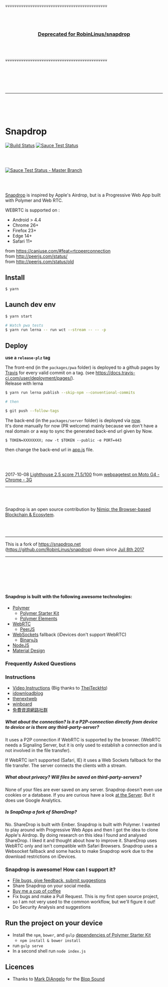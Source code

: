 :skull::skull::skull::skull::skull::skull::skull::skull::skull::skull::skull::skull::skull::skull::skull::skull::skull::skull::skull::skull::skull::skull::skull::skull::skull::skull::skull::skull::skull::skull::skull::skull::skull::skull::skull::skull::skull::skull::skull::skull::skull::skull::skull::skull::skull:

<br>
<br>

<h3 align=center><a href=https://github.com/RobinLinus/snapdrop>Deprecated for RobinLinus/snapdrop</a></h3>

<br>
<br>

:skull::skull::skull::skull::skull::skull::skull::skull::skull::skull::skull::skull::skull::skull::skull::skull::skull::skull::skull::skull::skull::skull::skull::skull::skull::skull::skull::skull::skull::skull::skull::skull::skull::skull::skull::skull::skull::skull::skull::skull::skull::skull::skull::skull::skull:

<br>
<br>
<br>
<br>

---

<br>
<br>
<br>

# Snapdrop

[![Build Status][travis-image]][travis-url]
[![Sauce Test Status][saucelabs-master-branch-status-image]][saucelabs-master-branch-url]

<br>
<br>

<p align="center">

[![Sauce Test Status - Master Branch][saucelabs-master-branch-matrix-image]][saucelabs-master-branch-url]

</p>

<br>
<br>

[Snapdrop](https://snapdrop.net) is inspired by Apple's Airdrop, but is a Progressive Web App built with Polymer and Web RTC.

WEBRTC is supported on :

* Android > 4.4
* Chrome 26+
* Firefox 23+
* Edge 14+
* Safari 11+

from https://caniuse.com/#feat=rtcpeerconnection  
from http://peerjs.com/status/  
from http://peerjs.com/status/old

## Install

```sh
$ yarn
```

## Launch dev env

```sh
$ yarn start
```

```sh
# Watch pwa tests
$ yarn run lerna -- run wct --stream -- -- -p
```

## Deploy

**use a `release-plz` tag**

The front-end (in the `packages/pwa` folder) is deployed to a github pages by [Travis](https://travis-ci.org/) for every valid commit on a tag. (see https://docs.travis-ci.com/user/deployment/pages/).  
Release with lerna

```sh
$ yarn run lerna publish --skip-npm --conventional-commits

# then

$ git push --follow-tags
```

The back-end (in the `packages/server` folder) is deployed via [now](https://zeit.co/now).  
It's done manually for now (PR welcome) mainly because we don't have a real domain or a way to sync the generated back-end url given by Now.

```
$ TOKEN=XXXXXXXX; now -t $TOKEN --public -e PORT=443
```

then change the back-end url in [app.js](https://github.com/onedoes/snapdrop/blob/master/packages/pwa/app/scripts/app.js#L16-L19) file.

<br>
<br>

2017-10-08 [Lighthouse 2.5 score 71.5/100](https://www.webpagetest.org/lighthouse.php?test=171008_Y4_76059bd5fddeadd8ef07d8960c8e4976&run=2) from [webpagetest on Moto G4 - Chrome - 3G](https://www.webpagetest.org/result/171008_Y4_76059bd5fddeadd8ef07d8960c8e4976/)

---

<br>
<br>

Snapdrop is an open source contribution by [Nimiq: the Browser-based Blockchain & Ecosytem](https://nimiq.com).

<br>
<br>

---

This is a fork of https://snapdrop.net (https://github.com/RobinLinus/snapdrop) down since [Juil 8th 2017](https://github.com/RobinLinus/snapdrop/issues/51)

---

<br>
<br>
<br>
<br>
<br>

#### Snapdrop is built with the following awesome technologies:

* [Polymer](https://www.polymer-project.org)
  * [Polymer Starter Kit](https://developers.google.com/web/tools/polymer-starter-kit/)
  * [Polymer Elements](https://elements.polymer-project.org/browse)
* [WebRTC](http://webrtc.org/)
  * [PeerJS](http://peerjs.com)
* [WebSockets](http://www.websocket.org/) fallback (iDevices don't support WebRTC)
  * [BinaryJs](https://github.com/binaryjs/binaryjs)
* [NodeJS](https://nodejs.org/en/)
* [Material Design](https://material.google.com/)

### Frequently Asked Questions

### Instructions

* [Video Instructions](https://www.youtube.com/watch?v=4XN02GkcHUM) (Big thanks to [TheiTeckHq](https://www.youtube.com/channel/UC_DUzWMb8gZZnAbISQjmAfQ))
* [idownloadblog](http://www.idownloadblog.com/2015/12/29/snapdrop/)
* [thenextweb](http://thenextweb.com/insider/2015/12/27/snapdrop-is-a-handy-web-based-replacement-for-apples-fiddly-airdrop-file-transfer-tool/)
* [winboard](http://www.winboard.org/artikel-ratgeber/6253-dateien-vom-desktop-pc-mit-anderen-plattformen-teilen-mit-snapdrop.html)
* [免費資源網路社群](https://free.com.tw/snapdrop/?utm_content=buffere6987&utm_medium=social&utm_source=twitter.com&utm_campaign=buffer)

##### What about the connection? Is it a P2P-connection directly from device to device or is there any third-party-server?

It uses a P2P connection if WebRTC is supported by the browser. (WebRTC needs a Signaling Server, but it is only used to establish a connection and is not involved in the file transfer).

If WebRTC isn’t supported (Safari, IE) it uses a Web Sockets fallback for the file transfer. The server connects the clients with a stream.

##### What about privacy? Will files be saved on third-party-servers?

None of your files are ever saved on any server.
Snapdrop doesn't even use cookies or a database. If you are curious have a look [at the Server](https://github.com/RobinLinus/snapdrop/blob/master/server/ws-server.js).
But it does use Google Analytics.

##### Is SnapDrop a fork of ShareDrop?

No. ShareDrop is built with Ember. Snapdrop is built with Polymer.
I wanted to play around with Progressive Web Apps and then I got the idea to clone Apple's Airdrop. By doing research on this idea I found and analysed ShareDrop. I liked it and thought about how to improve it.
ShareDrop uses WebRTC only and isn't compatible with Safari Browsers. Snapdrop uses a Websocket fallback and some hacks to make Snapdrop work due to the download restrictions on iDevices.

### Snapdrop is awesome! How can I support it?

* [File bugs, give feedback, submit suggestions](https://github.com/RobinLinus/snapdrop/issues)
* Share Snapdrop on your social media.
* [Buy me a cup of coffee](https://www.paypal.com/cgi-bin/webscr?cmd=_s-xclick&hosted_button_id=R9C5E42UYEQCN)
* Fix bugs and make a Pull Request. This is my first open source project, so I am not very used to the common workflow, but we'll figure it out!
* Do Security Analysis and suggestions

## Run the project on your device

* Install the `npm`, `bower`, and `gulp` [dependencies of Polymer Starter Kit](https://github.com/PolymerElements/polymer-starter-kit/blob/cd1c6227537c369b2b53c6abe814466f3bbb4187/README.md#install-dependencies)
  * `npm install & bower install`
* run `gulp serve`
* In a second shell run `node index.js`

## Licences

* Thanks to [Mark DiAngelo]() for the [Blop Sound](http://soundbible.com/2067-Blop.html)

[saucelabs-master-branch-url]: https://saucelabs.com/u/onedoes-snapdrop
[saucelabs-master-branch-status-image]: https://saucelabs.com/buildstatus/onedoes-snapdrop
[saucelabs-master-branch-matrix-image]: https://saucelabs.com/browser-matrix/onedoes-snapdrop.svg
[travis-url]: https://travis-ci.org/onedoes/snapdrop
[travis-image]: https://travis-ci.org/onedoes/snapdrop.svg?branch=master
